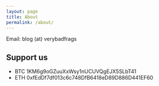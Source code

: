 ```yaml
---
layout: page
title: About
permalink: /about/
---
```


Email: blog (at) verybadfrags

## Support us

* BTC 1KM6g9oGZuuXxWsy1nUCUVQgEJX5SLbT41
* ETH 0xfEdDf7df013c6c748DfB6418eD89D886D441EF60
